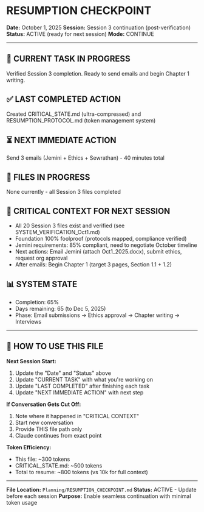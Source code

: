 # RESUMPTION CHECKPOINT
**Date:** October 1, 2025
**Session:** Session 3 continuation (post-verification)
**Status:** ACTIVE (ready for next session)
**Mode:** CONTINUE

---

## 🎯 CURRENT TASK IN PROGRESS
Verified Session 3 completion. Ready to send emails and begin Chapter 1 writing.

## ✅ LAST COMPLETED ACTION
Created CRITICAL_STATE.md (ultra-compressed) and RESUMPTION_PROTOCOL.md (token management system)

## ⏳ NEXT IMMEDIATE ACTION
Send 3 emails (Jemini + Ethics + Sewrathan) - 40 minutes total

## 📁 FILES IN PROGRESS
None currently - all Session 3 files completed

## 🎯 CRITICAL CONTEXT FOR NEXT SESSION
- All 20 Session 3 files exist and verified (see SYSTEM_VERIFICATION_Oct1.md)
- Foundation 100% foolproof (protocols mapped, compliance verified)
- Jemini requirements: 85% compliant, need to negotiate October timeline
- Next actions: Email Jemini (attach Oct1_2025.docx), submit ethics, request org approval
- After emails: Begin Chapter 1 (target 3 pages, Section 1.1 + 1.2)

## 📊 SYSTEM STATE
- Completion: 65%
- Days remaining: 65 (to Dec 5, 2025)
- Phase: Email submissions → Ethics approval → Chapter writing → Interviews

---

## 🔄 HOW TO USE THIS FILE

**Next Session Start:**
1. Update the "Date" and "Status" above
2. Update "CURRENT TASK" with what you're working on
3. Update "LAST COMPLETED" after finishing each task
4. Update "NEXT IMMEDIATE ACTION" with next step

**If Conversation Gets Cut Off:**
1. Note where it happened in "CRITICAL CONTEXT"
2. Start new conversation
3. Provide THIS file path only
4. Claude continues from exact point

**Token Efficiency:**
- This file: ~300 tokens
- CRITICAL_STATE.md: ~500 tokens
- Total to resume: ~800 tokens (vs 10k for full context)

---

**File Location:** `Planning/RESUMPTION_CHECKPOINT.md`
**Status:** ACTIVE - Update before each session
**Purpose:** Enable seamless continuation with minimal token usage
